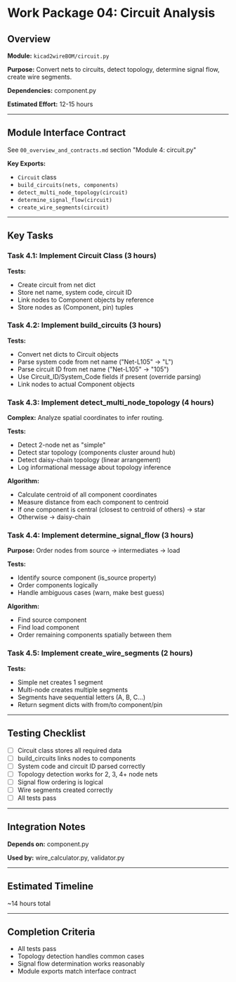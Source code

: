 # Work Package 04: Circuit Analysis

## Overview

**Module:** `kicad2wireBOM/circuit.py`

**Purpose:** Convert nets to circuits, detect topology, determine signal flow, create wire segments.

**Dependencies:** component.py

**Estimated Effort:** 12-15 hours

---

## Module Interface Contract

See `00_overview_and_contracts.md` section "Module 4: circuit.py"

**Key Exports:**
- `Circuit` class
- `build_circuits(nets, components)`
- `detect_multi_node_topology(circuit)`
- `determine_signal_flow(circuit)`
- `create_wire_segments(circuit)`

---

## Key Tasks

### Task 4.1: Implement Circuit Class (3 hours)

**Tests:**
- Create circuit from net dict
- Store net name, system code, circuit ID
- Link nodes to Component objects by reference
- Store nodes as (Component, pin) tuples

### Task 4.2: Implement build_circuits (3 hours)

**Tests:**
- Convert net dicts to Circuit objects
- Parse system code from net name ("Net-L105" → "L")
- Parse circuit ID from net name ("Net-L105" → "105")
- Use Circuit_ID/System_Code fields if present (override parsing)
- Link nodes to actual Component objects

### Task 4.3: Implement detect_multi_node_topology (4 hours)

**Complex:** Analyze spatial coordinates to infer routing.

**Tests:**
- Detect 2-node net as "simple"
- Detect star topology (components cluster around hub)
- Detect daisy-chain topology (linear arrangement)
- Log informational message about topology inference

**Algorithm:**
- Calculate centroid of all component coordinates
- Measure distance from each component to centroid
- If one component is central (closest to centroid of others) → star
- Otherwise → daisy-chain

### Task 4.4: Implement determine_signal_flow (3 hours)

**Purpose:** Order nodes from source → intermediates → load

**Tests:**
- Identify source component (is_source property)
- Order components logically
- Handle ambiguous cases (warn, make best guess)

**Algorithm:**
- Find source component
- Find load component
- Order remaining components spatially between them

### Task 4.5: Implement create_wire_segments (2 hours)

**Tests:**
- Simple net creates 1 segment
- Multi-node creates multiple segments
- Segments have sequential letters (A, B, C...)
- Return segment dicts with from/to component/pin

---

## Testing Checklist

- [ ] Circuit class stores all required data
- [ ] build_circuits links nodes to components
- [ ] System code and circuit ID parsed correctly
- [ ] Topology detection works for 2, 3, 4+ node nets
- [ ] Signal flow ordering is logical
- [ ] Wire segments created correctly
- [ ] All tests pass

---

## Integration Notes

**Depends on:** component.py

**Used by:** wire_calculator.py, validator.py

---

## Estimated Timeline

~14 hours total

---

## Completion Criteria

- All tests pass
- Topology detection handles common cases
- Signal flow determination works reasonably
- Module exports match interface contract
